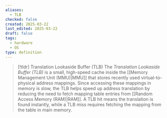 ```yaml
---
aliases:
  - TLB
checked: false
created: 2025-03-22
last_edited: 2025-03-22
draft: false
tags:
  - hardware
  - OS
type: definition
---
```

>[!tldr] Translation Lookaside Buffer (TLB)
>The _Translation Lookaside Buffer (TLB)_ is a small, high-speed cache inside the [[Memory Management Unit (MMU)|MMU]] that stores recently used virtual-to-physical address mappings. Since accessing these mappings in memory is slow, the TLB helps speed up address translation by reducing the need to fetch mapping table entries from [[Random Access Memory (RAM)|RAM]]. A TLB hit means the translation is found instantly, while a TLB miss requires fetching the mapping from the table in main memory.


